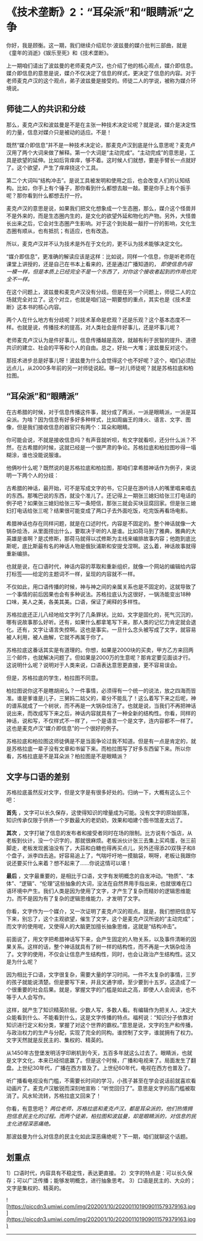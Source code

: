 # 《技术垄断》2：“耳朵派”和“眼睛派”之争

你好，我是顾衡。这一期，我们继续介绍尼尔·波兹曼的媒介批判三部曲，就是《童年的消逝》《娱乐至死》和《技术垄断》。

上一期咱们请出了波兹曼的老师麦克卢汉，也介绍了他的核心观点，媒介即信息。媒介即信息的意思是说，媒介不仅决定了信息的样式，更决定了信息的内容。对于老师麦克卢汉的这个观点，弟子波兹曼是接受的。师徒二人的学说，被称为媒介环境说。

## 师徒二人的共识和分歧

那么，麦克卢汉和波兹曼是不是在主张一种技术决定论呢？就是说，媒介是决定性的力量，信息对媒介只是被动的适应。不是！

既然“媒介即信息”并不是一种技术决定论，那麦克卢汉到底是什么意思呢？麦克卢汉用了两个大词来做了解释。第一个大词是“主动完成”。“主动完成”的意思是，工具是欲望的延伸。比如后背痒痒，够不着。这时候人们就想，要是手臂长一点就好了。这个欲望，产生了痒痒挠这个工具。

第二个大词叫“结构冲击”。是说工具被发明和使用之后，也会改变人们的认知结构。比如，你手上有个锤子，那你看到什么都想去敲一敲。要是你手上有个扳手呢？那你看到什么都想去拧一拧。

麦克卢汉的意思是说，如果我们把文化想象成一个生态圈，那么，媒介这个怪兽并不是外来的，而是生态圈内生的，是文化的欲望外延和物化的产物。另外，大怪兽长出来之后，它会对生态圈产生影响。对于这个到处敲一敲拧一拧的影响，文化生态圈有顺从，也有抵抗；有适应，也有改造。

所以，麦克卢汉并不认为技术是外在于文化的，更不认为技术能够决定文化。

“媒介即信息”，更准确的解读应该是这样：比如说，同样一个信息，你是听老师在课堂上讲授的，还是自己在书本上看来的，还是通过广播知道的， *即使信息内容一模一样，但是本质上已经完全不是一个东西了，对你这个接收者起到的作用也完全不一样。*

在这个问题上，波兹曼和麦克卢汉没有分歧。但是在另一个问题上，师徒二人的立场就完全对立了。这个对立，也就是咱们这一期要想的重点，其实也是《技术垄断》这本书的核心内容。

两个人在什么地方有分歧呢？对技术革命是悲观？还是乐观？这个基本态度不一样。也就是说，传播技术的提高，对人类社会是件好事儿，还是坏事儿呢？

老师麦克卢汉认为是件好事儿，信息传播越是高效，就越有利于民智的提升、道德共识的建立、社会的平等和个人的自由。总之，好处一大堆；波兹曼反对这个。

那技术进步总是好事儿呀！波兹曼为什么会觉得这个也不好呢？这个，咱们必须扯远点儿，从2000多年前的另一对师徒说起。哪一对儿师徒呢？就是苏格拉底和柏拉图。

## “耳朵派”和“眼睛派”

在古希腊的时候，对于信息传播这件事，就分成了两派，一派是眼睛派，一派是耳朵派。为啥？因为信息有好多好多种样式，比如周幽王的烽火、语言、文字、图像，但是我们接收信息的器官只有两个：耳朵和眼睛。

你可能会说，不就是接收信息吗？有声音就听呗，有文字就看呗，还分什么派？不然，在古希腊的时候，这就已经是一个很严肃的争论。苏格拉底和柏拉图吵得一塌糊涂，谁也没能说服谁。

他俩吵什么呢？既然说的是苏格拉底和柏拉图，那咱们拿希腊神话作为例子，来说明一下两个人的分歧：

古希腊的神话，最开始，可不是写成文字的书，它只是在游吟诗人的嘴里唱来唱去的东西。那嘴巴说的东西，就没个准儿了。还记得上一期张三媳妇给张三打电话的例子吧？如果张三媳妇给张三写一条短信，那张三就会买块豆腐回家。但是张三媳妇打电话给张三呢？结果很可能变成了两口子去外面吃饭，吃完饭再看场电影。

希腊神话也存在同样问题，就是在口述时代，内容是不固定的。整个神话就像一大锅杂烩汤，从里面捞出什么，要取决于听的人是谁。比如荷马到了雅典，雅典的大英雄是谁啊？是忒修斯，那荷马就得以忒修斯为主线来编排故事内容；他跑到底比斯呢，底比斯最有名的神话人物是俄狄浦斯和安提戈涅啊。这么着，神话故事就得重新编排。

也就是说，在口语时代，神话内容的萃取和重新组织，就像一个网站的编辑给内容打标签——给定的主题词不一样，呈现的内容就不一样。

不仅如此，用口语传播的时候，神与神之间的亲属关系也是不固定的，这就导致了一个事情的前后因果也会有多种说法。苏格拉底认为这很好，一锅汤能变出18种口味，美人之美，各美其美。口语，保证了阐释的多样性。

苏格拉底还正儿八经地给文字列了几条罪状。比如，文字是固化的，死气沉沉的，哪有说故事那么好听。还有，如果什么都拿笔写下来，那人类的记忆力肯定就会退化。还有，文字让语言失控啊。这也是事实。一旦什么念头被写成了文字，就容易被人利用，被人曲解，它就不再属于你了。

苏格拉底这番话其实是有道理的。你想，如果是2000块的买卖，甲方乙方来回两三个邮件，也就解决问题了。但如果是2000万的生意呢？那肯定要见面谈才行。这说明什么呢？说明对于人类来说，口语表达意思更直接，更不容易误会。

但是，苏格拉底的学生，柏拉图不同意。

柏拉图说你这不是瞎胡闹么？一件事情，必须得有一个统一的说法，放之四海而皆准。谁是爹谁是儿子，三舅妈二姑父的，辈分不能乱了！这么着写下来之后呢，神的谱系就成了一个树状，而不再是一大锅杂烩汤了。也就是说，当我们不再把神话说出来，而改成写下来之后，神话内容就具有了一种全新的结构性。你看，同样的神话，说和写，不仅样式不一样了，一个是语言一个是文字，连内容都不一样了。这也是麦克卢汉“媒介即信息”的一个很好的例子。

苏格拉底和柏拉图这师徒俩是不是当面争论过我不知道。但是有一点是肯定的，就是苏格拉底一辈子没有文章和书留下来。而柏拉图写了好多东西留下来。所以你看，苏格拉底是不是耳朵派？柏拉图是不是眼睛派？

## 文字与口语的差别

苏格拉底虽然反对文字，但是文字是有很多好处的。归纳一下，大概有这么三个吧：

 **首先** ，文字可以长久保存，这使得知识的增量成为可能。没有文字的原始部落，知识传承仅限于供养一个岁数最大的老奶奶，效果和咱建个图书馆差太远了。

 **其次** ，文字打破了信息的发布者和接受者同时在场的限制。比方说有个饭店，从老板到伙计，没一个识字的，那就很麻烦。老板派伙计张三去集上买鸡蛋，张三前脚走，老板发现酱油没有了，大蒜和白糖也得再买点儿，另外还得添20双筷子和8个盘子，派李四去追。好容易追上了，气喘吁吁地一摸脑袋，啊呀，老板让我跟你说还要买什么来着？想不起来了……你说这情可以堪！

 **最后** ，文字最重要的，是相比于口语，文字有发明概念的自发冲动。“物质”、“本体”、“逻辑”、“伦理”这些抽象的大词，没法在自然界用手指出来，也就很难在口语环境中产生。我们人类是因为使用了文字，才产生了复杂而精妙的逻辑思维能力。而不是因为有了复杂的逻辑思维能力，才发明了文字。

你看，文字作为一个媒介，又一次证明了麦克卢汉的观点。就是，我们想把信息写下来，别忘了，这个主观欲望，催生了文字，这个是麦克卢汉所说的“主动完成”；而文字的使用呢，又使得人的大脑更加擅长抽象思维，这就是“结构冲击”。

前面说了，用文字把希腊神话写下来，会产生固定的人物关系，以及事件清晰的因果关系。这样的话，整个神话就具有了树一样的结构性，而不再是一大锅杂烩汤了。文字的使用，不仅会让信息产生结构性，同时，也会让政治产生结构性。这又是为什么呢？

因为相比于口语，文字很复杂，需要大量的学习时间。一件不太复杂的事情，三岁的孩子就能说清楚。但是要写下来，并且文通字顺，至少要到十五岁。这造成了一个很重要的社会后果。就是，掌握文字的门槛是如此之高，即使人人会阅读，也不等于人人会写作。

这样，就产生了知识精英阶层。少数人写，多数人看。有编辑作为把关人，决定大众能看到什么、不能看到什么，这是文字传播的特点。福柯说：“知识分子依靠对知识进行定义和分类，掌握了对这个世界的霸权。”意思是说，文字的生产和传播，与政治权力的生产与分配，实现了完全的同构。谁控制了文字，谁就拥有了权力。文字天然就是反民主的、集权的、精英的。

从1450年古登堡发明活字印刷机到今天，五百多年就这么过去了。眼睛派，也就是文字文化，本来已经彻底赢了。但是这个时候，广播和电视来了。局面发生了翻盘。上世纪30年代，广播在西方普及了。上世纪60年代，电视在西方也普及了。

听广播看电视没有门槛，不需要长时间的学习，小孩子甚至在学会说话前就喜欢看动画片了。麦克卢汉敏锐而深刻地宣称：“听觉回归了”。意思是文字的高门槛被取消了。风水轮流转，苏格拉底又回来了！

你看，有意思吧？ *两位老师，苏格拉底和麦克卢汉，都是耳朵派的，他们热情拥抱信息民主化的过程。而两个徒弟，柏拉图和波兹曼，却是眼睛派的，对信息的民主化进程深恶痛绝。*

那波兹曼为什么对信息的民主化如此深恶痛绝呢？下一期，咱们就聊这个话题。

## 划重点

1）口语时代，内容具有不稳定性，表达更直接。
2）文字的特点是：可以长久保存；可以广泛传播；能够发明概念，进行抽象思考。
3）口语是民主的、大众的；文字是集权的、精英的。


![https://piccdn3.umiwi.com/img/202001/10/202001101909011579379163.jpg](https://piccdn3.umiwi.com/img/202001/10/202001101909011579379163.jpg)

---
